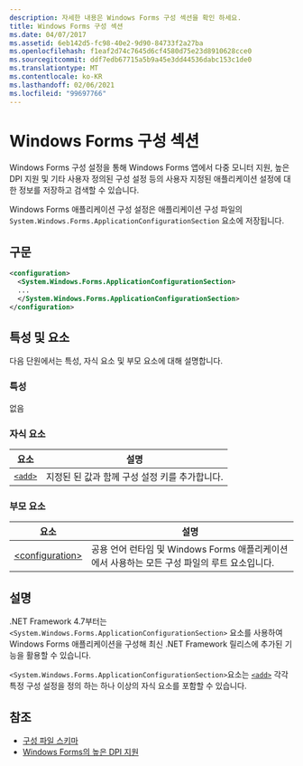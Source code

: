 ```yaml
---
description: 자세한 내용은 Windows Forms 구성 섹션을 확인 하세요.
title: Windows Forms 구성 섹션
ms.date: 04/07/2017
ms.assetid: 6eb142d5-fc98-40e2-9d90-84733f2a27ba
ms.openlocfilehash: f1eaf2d74c7645d6cf4580d75e23d8910628cce0
ms.sourcegitcommit: ddf7edb67715a5b9a45e3dd44536dabc153c1de0
ms.translationtype: MT
ms.contentlocale: ko-KR
ms.lasthandoff: 02/06/2021
ms.locfileid: "99697766"
---
```

# <a name="windows-forms-configuration-section"></a>Windows Forms 구성 섹션

Windows Forms 구성 설정을 통해 Windows Forms 앱에서 다중 모니터 지원, 높은 DPI 지원 및 기타 사용자 정의된 구성 설정 등의 사용자 지정된 애플리케이션 설정에 대한 정보를 저장하고 검색할 수 있습니다.

Windows Forms 애플리케이션 구성 설정은 애플리케이션 구성 파일의 `System.Windows.Forms.ApplicationConfigurationSection` 요소에 저장됩니다.

## <a name="syntax"></a>구문

```xml
<configuration>
  <System.Windows.Forms.ApplicationConfigurationSection>
  ...
  </System.Windows.Forms.ApplicationConfigurationSection>
</configuration>
```

## <a name="attributes-and-elements"></a>특성 및 요소

다음 단원에서는 특성, 자식 요소 및 부모 요소에 대해 설명합니다.

### <a name="attributes"></a>특성

없음

### <a name="child-elements"></a>자식 요소

요소  |설명 |
---------|---------|
[`<add>`](windows-forms-add-configuration-element.md) | 지정된 된 값과 함께 구성 설정 키를 추가합니다. |

### <a name="parent-elements"></a>부모 요소

요소  |설명 |
---------|---------|
[\<configuration>](../configuration-element.md) | 공용 언어 런타임 및 Windows Forms 애플리케이션에서 사용하는 모든 구성 파일의 루트 요소입니다. |

## <a name="remarks"></a>설명

.NET Framework 4.7부터는 `<System.Windows.Forms.ApplicationConfigurationSection>` 요소를 사용하여 Windows Forms 애플리케이션을 구성해 최신 .NET Framework 릴리스에 추가된 기능을 활용할 수 있습니다.

`<System.Windows.Forms.ApplicationConfigurationSection>`요소는 [`<add>`](windows-forms-add-configuration-element.md) 각각 특정 구성 설정을 정의 하는 하나 이상의 자식 요소를 포함할 수 있습니다.

## <a name="see-also"></a>참조

- [구성 파일 스키마](../index.md)
- [Windows Forms의 높은 DPI 지원](/dotnet/desktop/winforms/high-dpi-support-in-windows-forms)

